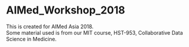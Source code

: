 # AIMed_Workshop_2018
This is created for AIMed Asia 2018.<br>
Some material used is from our MIT course, HST-953, Collaborative Data Science in Medicine.
